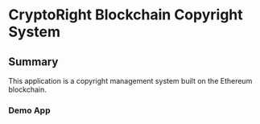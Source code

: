 # CryptoRight Blockchain Copyright System
## Summary
This application is a copyright management system built on the Ethereum blockchain.
### Demo App

